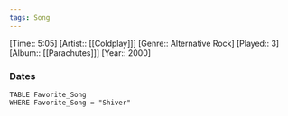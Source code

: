 ```yaml
---
tags: Song  
---
```

[Time:: 5:05]
[Artist:: [[Coldplay]]]
[Genre:: Alternative Rock]
[Played:: 3]
[Album:: [[Parachutes]]]
[Year:: 2000]
### Dates
````dataview
TABLE Favorite_Song
WHERE Favorite_Song = "Shiver"
````